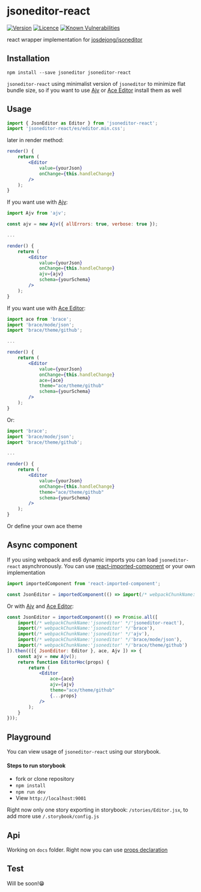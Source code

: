 # jsoneditor-react
[![Version](https://img.shields.io/npm/v/jsoneditor-react.svg)](https://www.npmjs.com/package/jsoneditor-react)
[![Licence](https://img.shields.io/npm/l/jsoneditor-react.svg)](https://github.com/vankop/jsoneditor-react/blob/master/LICENSE)
[![Known Vulnerabilities](https://snyk.io/test/github/vankop/jsoneditor-react/badge.svg?targetFile=package.json)](https://snyk.io/test/github/vankop/jsoneditor-react?targetFile=package.json)

react wrapper implementation for [josdejong/jsoneditor](https://github.com/josdejong/jsoneditor)

## Installation

```
npm install --save jsoneditor jsoneditor-react
```

```jsoneditor-react``` using minimalist version of ```jsoneditor``` to minimize flat bundle size, so if you want to use [Ajv](https://github.com/epoberezkin/ajv) or [Ace Editor](https://github.com/thlorenz/brace) install them as well

## Usage

```javascript
import { JsonEditor as Editor } from 'jsoneditor-react';
import 'jsoneditor-react/es/editor.min.css';
```

later in render method:

```jsx
render() {
    return (
        <Editor
            value={yourJson}
            onChange={this.handleChange}
        />
    );
}
```

If you want use with [Ajv](https://github.com/epoberezkin/ajv):

```jsx
import Ajv from 'ajv';

const ajv = new Ajv({ allErrors: true, verbose: true });

...

render() {
    return (
        <Editor
            value={yourJson}
            onChange={this.handleChange}
            ajv={ajv}
            schema={yourSchema}
        />
    );
}
```

If you want use with [Ace Editor](https://github.com/thlorenz/brace):

```jsx
import ace from 'brace';
import 'brace/mode/json';
import 'brace/theme/github';

...

render() {
    return (
        <Editor
            value={yourJson}
            onChange={this.handleChange}
            ace={ace}
            theme="ace/theme/github"
            schema={yourSchema}
        />
    );
}
```

Or:

```jsx
import 'brace';
import 'brace/mode/json';
import 'brace/theme/github';

...

render() {
    return (
        <Editor
            value={yourJson}
            onChange={this.handleChange}
            theme="ace/theme/github"
            schema={yourSchema}
        />
    );
}
```

Or define your own ace theme

## Async component

If you using webpack and es6 dynamic imports you can load ```jsoneditor-react``` asynchronously.
You can use [react-imported-component](https://github.com/theKashey/react-imported-component) or your own implementation

```javascript
import importedComponent from 'react-imported-component';

const JsonEditor = importedComponent(() => import(/* webpackChunkName:'jsoneditor' */'jsoneditor-react'));
```

Or with [Ajv](https://github.com/epoberezkin/ajv) and [Ace Editor](https://github.com/thlorenz/brace):

```jsx
const JsonEditor = importedComponent(() => Promise.all([
    import(/* webpackChunkName:'jsoneditor' */'jsoneditor-react'),
    import(/* webpackChunkName:'jsoneditor' */'brace'),
    import(/* webpackChunkName:'jsoneditor' */'ajv'),
    import(/* webpackChunkName:'jsoneditor' */'brace/mode/json'),
    import(/* webpackChunkName:'jsoneditor' */'brace/theme/github')
]).then(([{ JsonEditor: Editor }, ace, Ajv ]) => {
    const ajv = new Ajv();
    return function EditorHoc(props) {
        return (
            <Editor
                ace={ace}
                ajv={ajv}
                theme="ace/theme/github"
                {...props}
            />
        );
    }
}));
```

## Playground

You can view usage of ```jsoneditor-react``` using our storybook.

#### Steps to run storybook

* fork or clone repository
* ```npm install```
* ```npm run dev```
* View ```http://localhost:9001```

Right now only one story exporting in storybook: ```/stories/Editor.jsx```, to add more use ```/.storybook/config.js```

## Api

Working on ```docs``` folder.
Right now you can use [props declaration](/src/Editor.jsx)

## Test

Will be soon!😁

